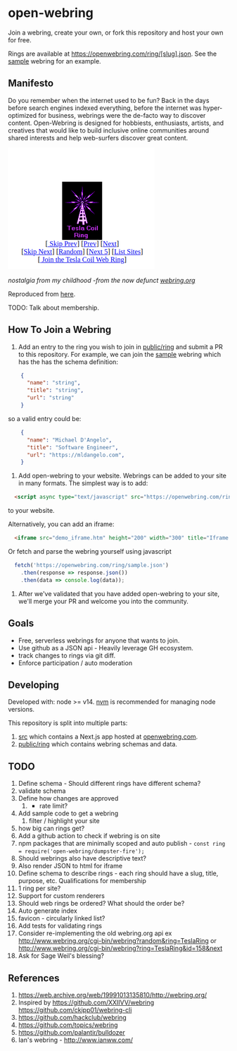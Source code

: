 # open-webring

Join a webring, create your own, or fork this repository and host your own for free.

Rings are available at https://openwebring.com/ring/[slug].json. See the [sample](public/ring/sample.json) webring for an example.

## Manifesto

Do you remember when the internet used to be fun? Back in the days before search engines indexed everything, before the internet was hyper-optimized for business, webrings were the de-facto way to discover content. Open-Webring is designed for hobbiests, enthusiasts, artists, and creatives that would like to build inclusive online communities around shared interests and help web-surfers discover great content. 

![tesla-coil-webring](/docs/tesla-coil.png)

*nostalgia from my childhood -from the now defunct [webring.org](https://web.archive.org/web/19991013135810/http://webring.org/)*

Reproduced from [here](http://www.ke5fx.com/tesla.html).

TODO: Talk about membership.

## How To Join a Webring

1. Add an entry to the ring you wish to join  in [public/ring](public/ring) and submit a PR to this repository. For example, we can join the [sample](public/ring/sample.json) webring which has the has the schema definition:

  ```json
      {
        "name": "string",
        "title": "string",
        "url": "string"
      }
  ```

  so a valid entry could be:

  ```json
      {
        "name": "Michael D'Angelo",
        "title": "Software Engineer",
        "url": "https://mldangelo.com",
      }
  ```

1. Add open-webring to your website. Webrings can be added to your site in many formats. The simplest way is to add:

  ```html
    <script async type="text/javascript" src="https://openwebring.com/ring/sample.js" charset="utf-8"></script>
  ```

  to your website.

  Alternatively, you can add an iframe:

  ```html
    <iframe src="demo_iframe.htm" height="200" width="300" title="Iframe Example"></iframe>
  ```

  Or fetch and parse the webring yourself using javascript

  ```javascript
    fetch('https://openwebring.com/ring/sample.json')
      .then(response => response.json())
      .then(data => console.log(data));
  ```

1. After we've validated that you have added open-webring to your site, we'll merge your PR and welcome you into the community. 

## Goals

- Free, serverless webrings for anyone that wants to join.
- Use github as a JSON api - Heavily leverage GH ecosystem.
- track changes to rings via git diff.
- Enforce participation / auto moderation


## Developing

Developed with: node >= v14. [nvm](https://github.com/nvm-sh/nvm#installing-and-updating) is recommended for managing node versions.

This repository is split into multiple parts: 

1. [src](/src) which contains a Next.js app hosted at [openwebring.com](https://openwebring.com). 
2. [public/ring](public/ring) which contains webring schemas and data.

## TODO

1. Define schema - Should different rings have different schema?
2. validate schema
3. Define how changes are approved
   1. - rate limit?
4. Add sample code to get a webring
   1. filter / highlight your site
5. how big can rings get?
6. Add a github action to check if webring is on site
7. npm packages that are minimally scoped and auto publish - `const ring = require('open-webring/dumpster-fire');`
8. Should webrings also have descriptive text?
9. Also render JSON to html for iframe
10. Define schema to describe rings - each ring should have a slug, title, purpose, etc. Qualifications for membership 
11. 1 ring per site?
12. Support for custom renderers
13. Should web rings be ordered? What should the order be?
14. Auto generate index
15. favicon - circularly linked list?
16. Add tests for validating rings
17. Consider re-implementing the old webring.org api ex http://www.webring.org/cgi-bin/webring?random&ring=TeslaRing or http://www.webring.org/cgi-bin/webring?ring=TeslaRing&id=158&next
18. Ask for Sage Weil's blessing?

## References

1. https://web.archive.org/web/19991013135810/http://webring.org/
1. Inspired by https://github.com/XXIIVV/webring https://github.com/ckipp01/webring-cli
1. https://github.com/hackclub/webring
1. https://github.com/topics/webring
1. https://github.com/palantir/bulldozer
1. Ian's webring - http://www.ianww.com/ 

